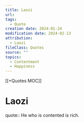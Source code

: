 ```yaml
---
title: Laozi
url: 
tags:
  - Quote
creation date: 2024-01-24
modification date: 2024-02-13
attribution:
  - Laozi
fileClass: Quotes
source: ""
topics:
  - Contentment
  - Happiness
---
```


[[+Quotes MOC]]

# Laozi

quote:: He who is contented is rich.  
